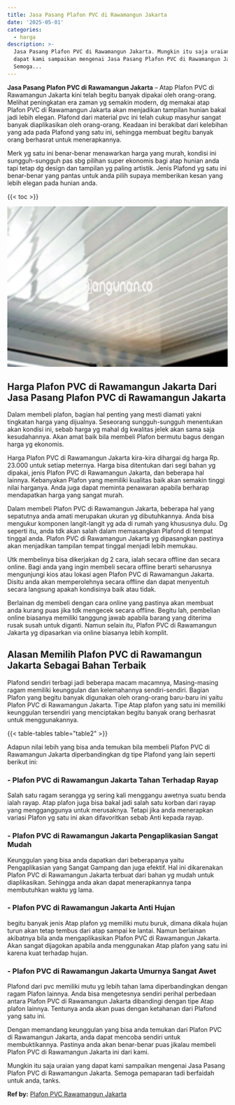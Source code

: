 ```yaml
---
title: Jasa Pasang Plafon PVC di Rawamangun Jakarta
date: '2025-05-01'
categories:
  - harga
description: >-
  Jasa Pasang Plafon PVC di Rawamangun Jakarta. Mungkin itu saja uraian yang
  dapat kami sampaikan mengenai Jasa Pasang Plafon PVC di Rawamangun Jakarta.
  Semoga...
---
```


**Jasa Pasang Plafon PVC di Rawamangun Jakarta** – Atap Plafon PVC di Rawamangun Jakarta kini telah begitu banyak dipakai oleh orang-orang. Melihat peningkatan era zaman yg semakin modern, dg memakai atap Plafon PVC di Rawamangun Jakarta akan menjadikan tampilan hunian bakal jadi lebih elegan. Plafond dari material pvc ini telah cukup masyhur sangat banyak diaplikasikan oleh orang-orang. Keadaan ini berakibat dari kelebihan yang ada pada Plafond yang satu ini, sehingga membuat begitu banyak orang berhasrat untuk menerapkannya.

Merk yg satu ini benar-benar menawarkan harga yang murah, kondisi ini sungguh-sungguh pas sbg pilihan super ekonomis bagi atap hunian anda tapi tetap dg design dan tampilan yg paling artistik. Jenis Plafond yg satu ini benar-benar yang pantas untuk anda pilih supaya memberikan kesan yang lebih elegan pada hunian anda.

{{< toc >}}

![Jasa Pasang Plafon PVC di Rawamangun Jakarta](/images/flafond-pvc-murah09.png)

## Harga Plafon PVC di Rawamangun Jakarta Dari Jasa Pasang Plafon PVC di Rawamangun Jakarta

Dalam membeli plafon, bagian hal penting yang mesti diamati yakni tingkatan harga yang dijualnya. Seseorang sungguh-sungguh menentukan akan kondisi ini, sebab harga yg mahal dg kwalitas jelek akan sama saja kesudahannya. Akan amat baik bila membeli Plafon bermutu bagus dengan harga yg ekonomis.

Harga Plafon PVC di Rawamangun Jakarta kira-kira dihargai dg harga Rp. 23.000 untuk setiap meternya. Harga bisa ditentukan dari segi bahan yg dipakai, jenis Plafon PVC di Rawamangun Jakarta, dan beberapa hal lainnya. Kebanyakan Plafon yang memiliki kualitas baik akan semakin tinggi nilai harganya. Anda juga dapat meminta penawaran apabila berharap mendapatkan harga yang sangat murah.

Dalam membeli Plafon PVC di Rawamangun Jakarta, beberapa hal yang sepatutnya anda amati merupakan ukuran yg dibutuhkannya. Anda bisa mengukur komponen langit-langit yg ada di rumah yang khususnya dulu. Dg seperti itu, anda tdk akan salah dalam memasangkan Plafond di tempat tinggal anda. Plafon PVC di Rawamangun Jakarta yg dipasangkan pastinya akan menjadikan tampilan tempat tinggal menjadi lebih memukau.

Utk membelinya bisa dikerjakan dg 2 cara, ialah secara offline dan secara online. Bagi anda yang ingin membeli secara offline berarti seharusnya mengunjungi kios atau lokasi agen Plafon PVC di Rawamangun Jakarta. Disitu anda akan memperolehnya secara offline dan dapat menyentuh secara langsung apakah kondisinya baik atau tidak.

Berlainan dg membeli dengan cara online yang pastinya akan membuat anda kurang puas jika tdk mengecek secara offline. Begitu lah, pembelian online biasanya memiliki tanggung jawab apabila barang yang diterima rusak susah untuk diganti. Namun selain itu, Plafon PVC di Rawamangun Jakarta yg dipasarkan via online biasanya lebih komplit.

## Alasan Memilih Plafon PVC di Rawamangun Jakarta Sebagai Bahan Terbaik

Plafond sendiri terbagi jadi beberapa macam macamnya, Masing-masing ragam memiliki keunggulan dan kelemahannya sendiri-sendiri. Bagian Plafon yang begitu banyak digunakan oleh orang-orang baru-baru ini yaitu Plafon PVC di Rawamangun Jakarta. Tipe Atap plafon yang satu ini memiliki keunggulan tersendiri yang menciptakan begitu banyak orang berhasrat untuk menggunakannya.

{{< table-tables table="table2" >}}

Adapun nilai lebih yang bisa anda temukan bila membeli Plafon PVC di Rawamangun Jakarta diperbandingkan dg tipe Plafond yang lain seperti berikut ini:

### \- Plafon PVC di Rawamangun Jakarta Tahan Terhadap Rayap

Salah satu ragam serangga yg sering kali menggangu awetnya suatu benda ialah rayap. Atap plafon juga bisa bakal jadi salah satu korban dari rayap yang mengganggunya untuk merusaknya. Tetapi jika anda menerapkan variasi Plafon yg satu ini akan difavoritkan sebab Anti kepada rayap.

### \- Plafon PVC di Rawamangun Jakarta Pengaplikasian Sangat Mudah

Keunggulan yang bisa anda dapatkan dari beberapanya yaitu Pengaplikasian yang Sangat Gampang dan juga efektif. Hal ini dikarenakan Plafon PVC di Rawamangun Jakarta terbuat dari bahan yg mudah untuk diaplikasikan. Sehingga anda akan dapat menerapkannya tanpa membutuhkan waktu yg lama.

### \- Plafon PVC di Rawamangun Jakarta Anti Hujan

begitu banyak jenis Atap plafon yg memiliki mutu buruk, dimana dikala hujan turun akan tetap tembus dari atap sampai ke lantai. Namun berlainan akibatnya bila anda mengaplikasikan Plafon PVC di Rawamangun Jakarta. Akan sangat dijagokan apabila anda menggunakan Atap plafon yang satu ini karena kuat terhadap hujan.

### \- Plafon PVC di Rawamangun Jakarta Umurnya Sangat Awet

Plafond dari pvc memiliki mutu yg lebih tahan lama diperbandingkan dengan ragam Plafon lainnya. Anda bisa mengetesnya sendiri perihal perbedaan antara Plafon PVC di Rawamangun Jakarta dibandingi dengan tipe Atap plafon lainnya. Tentunya anda akan puas dengan ketahanan dari Plafond yang satu ini.

Dengan memandang keunggulan yang bisa anda temukan dari Plafon PVC di Rawamangun Jakarta, anda dapat mencoba sendiri untuk membuktikannya. Pastinya anda akan benar-benar puas jikalau membeli Plafon PVC di Rawamangun Jakarta ini dari kami.

Mungkin itu saja uraian yang dapat kami sampaikan mengenai Jasa Pasang Plafon PVC di Rawamangun Jakarta. Semoga pemaparan tadi berfaidah untuk anda, tanks.

**Ref by:** [Plafon PVC Rawamangun Jakarta](https://id.wikipedia.org/wiki/Plafon)
